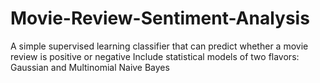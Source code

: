 # Movie-Review-Sentiment-Analysis
A simple supervised learning classifier that can predict whether a movie review is positive or negative
Include statistical models of two flavors: Gaussian and Multinomial Naive Bayes
